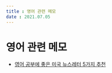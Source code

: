 ```yaml
---
title : 영어 관련 메모  
date : 2021.07.05
---
```


# 영어 관련 메모
* [영어 공부에 좋은 미국 뉴스레터 5가지 추천](https://brunch.co.kr/@minsukkang/39)
